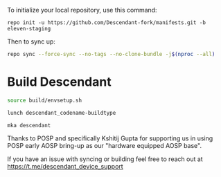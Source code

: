 To initialize your local repository, use this command:

	repo init -u https://github.com/Descendant-fork/manifests.git -b eleven-staging

 Then to sync up:

```bash
repo sync --force-sync --no-tags --no-clone-bundle -j$(nproc --all)
```

Build Descendant
==================

```bash
source build/envsetup.sh

lunch descendant_codename-buildtype

mka descendant
```

Thanks to POSP and specifically Kshitij Gupta for supporting us in using POSP early AOSP bring-up as our "hardware equipped AOSP base".

If you have an issue with syncing or building feel free to reach out at https://t.me/descendant_device_support
